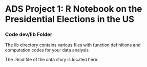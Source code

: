 # ADS Project 1:  R Notebook on the Presidential Elections in the US

### Code dev/lib Folder

The lib directory contains various files with function definitions and computation codes for your data analysis. 

The .Rmd file of the data story is located here. 